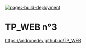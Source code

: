 [![pages-build-deployment](https://github.com/andronedev/TP_WEB/actions/workflows/pages/pages-build-deployment/badge.svg?branch=master)](https://github.com/andronedev/TP_WEB/actions/workflows/pages/pages-build-deployment)
# TP_WEB n°3
https://andronedev.github.io/TP_WEB
